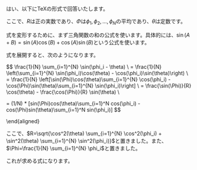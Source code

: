 はい、以下にTeXの形式で回答いたします。

ここで、$R$は正の実数であり、$\Phi$は$\phi_1,\phi_2,\dots,\phi_N$の平均であり、$\theta$は定数です。

式を変形するために、まず三角関数の和の公式を使います。具体的には、$\sin(A+B)=\sin(A)\cos(B)+\cos(A)\sin(B)$という公式を使います。

式を展開すると、次のようになります。


$$
\frac{1}{N} \sum_{i=1}^{N} \sin(\phi_i - \theta) \\
= \frac{1}{N} \left(\sum_{i=1}^{N} \sin(\phi_i)\cos(\theta) - \cos(\phi_i)\sin(\theta)\right) \\
= \frac{1}{N} \left[\sin(\Phi)\cos(\theta)\sum_{i=1}^{N} \cos(\phi_i) - \cos(\Phi)\sin(\theta)\sum_{i=1}^{N} \sin(\phi_i)\right] \\
= \frac{\sin(\Phi)}{R} \cos(\theta) - \frac{\cos(\Phi)}{R} \sin(\theta) \\

= (1/N) * [sin(\Phi)cos(\theta)\sum_{i=1}^N cos(\phi_i) - cos(\Phi)sin(\theta)\sum_{i=1}^N sin(\phi_i)]
$$



\end{aligned}

ここで、$R=\sqrt{\cos^2(\theta) \sum_{i=1}^{N} \cos^2(\phi_i) + \sin^2(\theta) \sum_{i=1}^{N} \sin^2(\phi_i)}$と置きました。また、$\Phi=\frac{1}{N} \sum_{i=1}^{N} \phi_i$と置きました。

これが求める式になります。